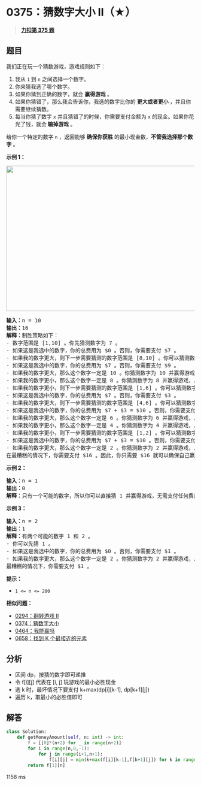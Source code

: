 # 0375：猜数字大小 II（★）


> <u>**[力扣第 375 题](https://leetcode.cn/problems/guess-number-higher-or-lower-ii/)**</u>

## 题目

<p>我们正在玩一个猜数游戏，游戏规则如下：</p>

<ol>
<li>我从 <code>1</code><strong> </strong>到 <code>n</code> 之间选择一个数字。</li>
<li>你来猜我选了哪个数字。</li>
<li>如果你猜到正确的数字，就会 <strong>赢得游戏</strong> 。</li>
<li>如果你猜错了，那么我会告诉你，我选的数字比你的 <strong>更大或者更小</strong> ，并且你需要继续猜数。</li>
<li>每当你猜了数字 <code>x</code> 并且猜错了的时候，你需要支付金额为 <code>x</code> 的现金。如果你花光了钱，就会<strong> 输掉游戏</strong> 。</li>
</ol>

<p>给你一个特定的数字 <code>n</code> ，返回能够 <strong>确保你获胜</strong> 的最小现金数，<strong>不管我选择那个数字</strong> 。</p>



<p><strong>示例 1：</strong></p>
<img alt="" src="https://assets.leetcode.com/uploads/2020/09/10/graph.png" style="width: 505px; height: 388px;" />
<pre>
<strong>输入：</strong>n = 10
<strong>输出：</strong>16
<strong>解释：</strong>制胜策略如下：
- 数字范围是 [1,10] 。你先猜测数字为 7 。
- 如果这是我选中的数字，你的总费用为 $0 。否则，你需要支付 $7 。
- 如果我的数字更大，则下一步需要猜测的数字范围是 [8,10] 。你可以猜测数字为 9 。
- 如果这是我选中的数字，你的总费用为 $7 。否则，你需要支付 $9 。
- 如果我的数字更大，那么这个数字一定是 10 。你猜测数字为 10 并赢得游戏，总费用为 $7 + $9 = $16 。
- 如果我的数字更小，那么这个数字一定是 8 。你猜测数字为 8 并赢得游戏，总费用为 $7 + $9 = $16 。
- 如果我的数字更小，则下一步需要猜测的数字范围是 [1,6] 。你可以猜测数字为 3 。
- 如果这是我选中的数字，你的总费用为 $7 。否则，你需要支付 $3 。
- 如果我的数字更大，则下一步需要猜测的数字范围是 [4,6] 。你可以猜测数字为 5 。
- 如果这是我选中的数字，你的总费用为 $7 + $3 = $10 。否则，你需要支付 $5 。
- 如果我的数字更大，那么这个数字一定是 6 。你猜测数字为 6 并赢得游戏，总费用为 $7 + $3 + $5 = $15 。
- 如果我的数字更小，那么这个数字一定是 4 。你猜测数字为 4 并赢得游戏，总费用为 $7 + $3 + $5 = $15 。
- 如果我的数字更小，则下一步需要猜测的数字范围是 [1,2] 。你可以猜测数字为 1 。
- 如果这是我选中的数字，你的总费用为 $7 + $3 = $10 。否则，你需要支付 $1 。
- 如果我的数字更大，那么这个数字一定是 2 。你猜测数字为 2 并赢得游戏，总费用为 $7 + $3 + $1 = $11 。
在最糟糕的情况下，你需要支付 $16 。因此，你只需要 $16 就可以确保自己赢得游戏。
</pre>

<p><strong>示例 2：</strong></p>

<pre>
<strong>输入：</strong>n = 1
<strong>输出：</strong>0
<strong>解释：</strong>只有一个可能的数字，所以你可以直接猜 1 并赢得游戏，无需支付任何费用。
</pre>

<p><strong>示例 3：</strong></p>

<pre>
<strong>输入：</strong>n = 2
<strong>输出：</strong>1
<strong>解释：</strong>有两个可能的数字 1 和 2 。
- 你可以先猜 1 。
- 如果这是我选中的数字，你的总费用为 $0 。否则，你需要支付 $1 。
- 如果我的数字更大，那么这个数字一定是 2 。你猜测数字为 2 并赢得游戏，总费用为 $1 。
最糟糕的情况下，你需要支付 $1 。
</pre>



<p><strong>提示：</strong></p>

<ul>
<li><code>1 &lt;= n &lt;= 200</code></li>
</ul>


**相似问题：**
- [0294：翻转游戏 II](/leetcode/0294)
- [0374：猜数字大小](/leetcode/0374)
- [0464：我能赢吗](/leetcode/0464)
- [0658：找到 K 个最接近的元素](/leetcode/0658)


## 分析

- 区间 dp，按猜的数字即可递推
- 令 f[i][j] 代表在 [i, j] 玩游戏的最小必胜现金
- 选 k 时，最坏情况下要支付 k+max(dp[i][k-1], dp[k+1][j])
- 遍历 k，取最小的必胜值即可

## 解答

```python
class Solution:
    def getMoneyAmount(self, n: int) -> int:
        f = [[0]*(n+2) for _ in range(n+2)]
        for i in range(n,0,-1):
            for j in range(i+1,n+1):
                f[i][j] = min(k+max(f[i][k-1],f[k+1][j]) for k in range(i,j+1))
        return f[1][n]
```
1158 ms


